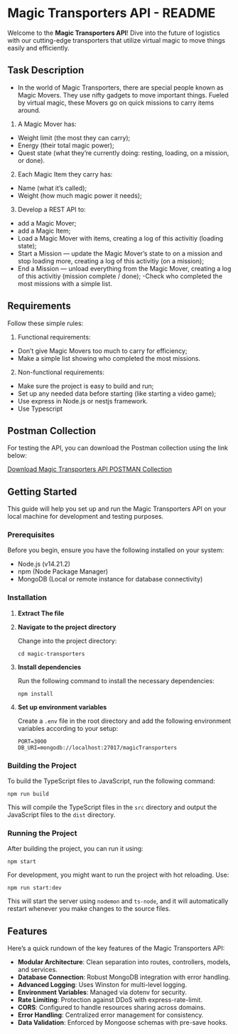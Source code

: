 # Magic Transporters API - README

Welcome to the **Magic Transporters API**! Dive into the future of logistics with our cutting-edge transporters that utilize virtual magic to move things easily and efficiently.

## Task Description
- In the world of Magic Transporters, there are special people known as Magic
Movers. They use nifty gadgets to move important things. Fueled by virtual magic,
these Movers go on quick missions to carry items around.

1. A Magic Mover has:
- Weight limit (the most they can carry);
- Energy (their total magic power);
- Quest state (what they’re currently doing: resting, loading, on a mission, or
done).

2. Each Magic Item they carry has:
- Name (what it’s called);
- Weight (how much magic power it needs);

3. Develop a REST API to:
- add a Magic Mover;
- add a Magic Item;
- Load a Magic Mover with items, creating a log of this activitiy (loading state);
- Start a Mission — update the Magic Mover’s state to on a mission and stop loading more, creating a log of this activitiy (on a mission);
- End a Mission — unload everything from the Magic Mover, creating a log of this activitiy (mission complete / done);
-Check who completed the most missions with a simple list.

## Requirements
Follow these simple rules:
1. Functional requirements:
- Don’t give Magic Movers too much to carry for efficiency;
- Make a simple list showing who completed the most missions.

2. Non-functional requirements:
- Make sure the project is easy to build and run;
- Set up any needed data before starting (like starting a video game);
- Use express in Node.js or nestjs framework.
- Use Typescript

## Postman Collection
For testing the API, you can download the Postman collection using the link below:

[Download Magic Transporters API POSTMAN Collection](https://github.com/somarkn99/magic-transporters/blob/main/Magic%20Transporters%20API%20POSTMAN%20Collection.json)
## Getting Started

This guide will help you set up and run the Magic Transporters API on your local machine for development and testing purposes.

### Prerequisites

Before you begin, ensure you have the following installed on your system:
- Node.js (v14.21.2)
- npm (Node Package Manager)
- MongoDB (Local or remote instance for database connectivity)

### Installation

1. **Extract The file**

2. **Navigate to the project directory**

   Change into the project directory:
   ```
   cd magic-transporters
   ```

3. **Install dependencies**

   Run the following command to install the necessary dependencies:
   ```
   npm install
   ```

4. **Set up environment variables**

   Create a `.env` file in the root directory and add the following environment variables according to your setup:
   ```
   PORT=3000
   DB_URI=mongodb://localhost:27017/magicTransporters
   ```

### Building the Project

To build the TypeScript files to JavaScript, run the following command:
```
npm run build
```

This will compile the TypeScript files in the `src` directory and output the JavaScript files to the `dist` directory.

### Running the Project

After building the project, you can run it using:
```
npm start
```

For development, you might want to run the project with hot reloading. Use:
```
npm run start:dev
```
This will start the server using `nodemon` and `ts-node`, and it will automatically restart whenever you make changes to the source files.

## Features

Here’s a quick rundown of the key features of the Magic Transporters API:

- **Modular Architecture**: Clean separation into routes, controllers, models, and services.
- **Database Connection**: Robust MongoDB integration with error handling.
- **Advanced Logging**: Uses Winston for multi-level logging.
- **Environment Variables**: Managed via dotenv for security.
- **Rate Limiting**: Protection against DDoS with express-rate-limit.
- **CORS**: Configured to handle resources sharing across domains.
- **Error Handling**: Centralized error management for consistency.
- **Data Validation**: Enforced by Mongoose schemas with pre-save hooks.